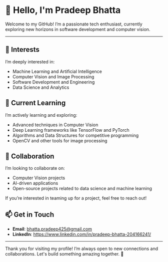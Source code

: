 # 👋 Hello, I'm Pradeep Bhatta

Welcome to my GitHub! I’m a passionate tech enthusiast, currently exploring new horizons in software development and computer vision.

---

## 👀 Interests
I’m deeply interested in:
- Machine Learning and Artificial Intelligence
- Computer Vision and Image Processing
- Software Development and Engineering
- Data Science and Analytics

## 🌱 Current Learning
I’m actively learning and exploring:
- Advanced techniques in Computer Vision
- Deep Learning frameworks like TensorFlow and PyTorch
- Algorithms and Data Structures for competitive programming
- OpenCV and other tools for image processing

## 💞️ Collaboration
I’m looking to collaborate on:
- Computer Vision projects
- AI-driven applications
- Open-source projects related to data science and machine learning

If you’re interested in teaming up for a project, feel free to reach out!

## 📫 Get in Touch
- **Email**: [bhatta.pradeep425@gmail.com](mailto:bhatta.pradeep425@gmail.com)
- **LinkedIn**: https://www.linkedin.com/in/pradeep-bhatta-204166241/

---

Thank you for visiting my profile! I’m always open to new connections and collaborations. Let's build something amazing together. 🚀
